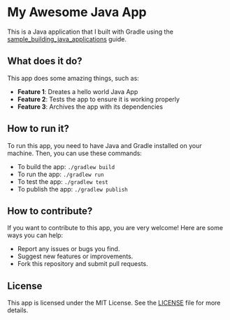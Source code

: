 # My Awesome Java App

This is a Java application that I built with Gradle using the [sample_building_java_applications](https://docs.github.com/en/actions/publishing-packages/publishing-java-packages-with-maven) guide.

## What does it do?

This app does some amazing things, such as:

- **Feature 1**: Dreates a hello world Java App
- **Feature 2**: Tests the app to ensure it is working properly 
- **Feature 3**: Archives the app with its dependencies

## How to run it?

To run this app, you need to have Java and Gradle installed on your machine. Then, you can use these commands:

- To build the app: `./gradlew build`
- To run the app: `./gradlew run`
- To test the app: `./gradlew test`
- To publish the app: `./gradlew publish`

## How to contribute?

If you want to contribute to this app, you are very welcome! Here are some ways you can help:

- Report any issues or bugs you find.
- Suggest new features or improvements.
- Fork this repository and submit pull requests.

## License

This app is licensed under the MIT License. See the [LICENSE](https://docs.github.com/en/actions/publishing-packages/publishing-java-packages-with-gradle) file for more details.
